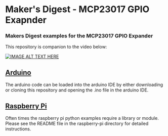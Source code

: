 # Maker's Digest - MCP23017 GPIO Exapnder
### Makers Digest examples for the MCP23017 GPIO Expander

This repository is companion to the video below:

[![IMAGE ALT TEXT HERE](https://img.youtube.com/vi/https://youtu.be/Kx87ldgD6Sg/0.jpg)](https://www.youtube.com/watch?v=Kx87ldgD6Sg)

## [Arduino](/arduino)
The arduino code can be loaded into the arduino IDE by either downloading or cloning this repository and opening the .ino file in the arduino IDE.

## [Raspberry Pi](/raspberry-pi)
Often times the raspberry pi python examples require a library or module. Please see the README file in the raspberry-pi directory for detailed instructions. 
